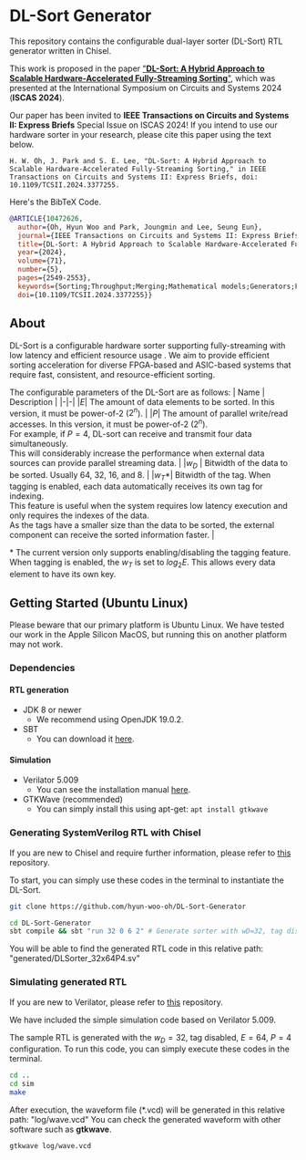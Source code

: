 DL-Sort Generator
=======================
This repository contains the configurable dual-layer sorter (DL-Sort) RTL generator written in Chisel.

This work is proposed in the paper ["**DL-Sort: A Hybrid Approach to Scalable Hardware-Accelerated Fully-Streaming Sorting**"](https://ieeexplore.ieee.org/document/10472626), which was presented at the International Symposium on Circuits and Systems 2024 (**ISCAS 2024**).

Our paper has been invited to **IEEE Transactions on Circuits and Systems II: Express Briefs** Special Issue on ISCAS 2024!
If you intend to use our hardware sorter in your research, please cite this paper using the text below.

``` Plain Text
H. W. Oh, J. Park and S. E. Lee, "DL-Sort: A Hybrid Approach to Scalable Hardware-Accelerated Fully-Streaming Sorting," in IEEE Transactions on Circuits and Systems II: Express Briefs, doi: 10.1109/TCSII.2024.3377255.
```

Here's the BibTeX Code.
```BibTeX
@ARTICLE{10472626,
  author={Oh, Hyun Woo and Park, Joungmin and Lee, Seung Eun},
  journal={IEEE Transactions on Circuits and Systems II: Express Briefs}, 
  title={DL-Sort: A Hybrid Approach to Scalable Hardware-Accelerated Fully-Streaming Sorting}, 
  year={2024},
  volume={71},
  number={5},
  pages={2549-2553},
  keywords={Sorting;Throughput;Merging;Mathematical models;Generators;Field programmable gate arrays;Circuits and systems;Sorting network;hardware acceleration;scalable architecture;bitonic sort;energy-efficient computing},
  doi={10.1109/TCSII.2024.3377255}}
```



## About
DL-Sort is a configurable hardware sorter supporting fully-streaming with low latency and efficient resource usage 
.
We aim to provide efficient sorting acceleration for diverse FPGA-based and ASIC-based systems that require fast, consistent, and resource-efficient sorting.

The configurable parameters of the DL-Sort are as follows:
| Name | Description |
|-|-|
|$E$| The amount of data elements to be sorted. In this version, it must be power-of-2 ($2^n$). |
|$P$| The amount of parallel write/read accesses. In this version, it must be power-of-2 ($2^n)$. <br> For example, if $P=4$, DL-sort can receive and transmit four data simultaneously. <br> This will considerably increase the performance when external data sources can provide parallel streaming data. |
|$w_D$ | Bitwidth of the data to be sorted. Usually 64, 32, 16, and 8. |
|$w_T$*| Bitwidth of the tag. When tagging is enabled, each data automatically receives its own tag for indexing. <br> This feature is useful when the system requires low latency execution and only requires the indexes of the data. <br> As the tags have a smaller size than the data to be sorted, the external component can receive the sorted information faster. |

\* The current version only supports enabling/disabling the tagging feature. When tagging is enabled, the $w_T$ is set to $log_2E$. This allows every data element to have its own key.


## Getting Started (Ubuntu Linux)
Please beware that our primary platform is Ubuntu Linux. We have tested our work in the Apple Silicon MacOS, but running this on another platform may not work.
### Dependencies
#### RTL generation
- JDK 8 or newer
  - We recommend using OpenJDK 19.0.2.
- SBT
  - You can download it [here](https://www.scala-sbt.org/download.html).
#### Simulation
- Verilator 5.009
  - You can see the installation manual [here](https://verilator.org/guide/latest/install.html).
- GTKWave (recommended)
  - You can simply install this using apt-get: ```apt install gtkwave```

### Generating SystemVerilog RTL with Chisel
If you are new to Chisel and require further information, please refer to [this](https://github.com/chipsalliance/chisel) repository.

To start, you can simply use these codes in the terminal to instantiate the DL-Sort.

```bash
git clone https://github.com/hyun-woo-oh/DL-Sort-Generator

cd DL-Sort-Generator
sbt compile && sbt "run 32 0 6 2" # Generate sorter with wD=32, tag disabled, log2(E)=6, log2(P)=2
```
You will be able to find the generated RTL code in this relative path: "generated/DLSorter_32x64P4.sv"

### Simulating generated RTL
If you are new to Verilator, please refer to [this](https://github.com/verilator/verilator) repository.

We have included the simple simulation code based on Verilator 5.009.

The sample RTL is generated with the $w_D=32$, tag disabled, $E=64$, $P=4$ configuration.
To run this code, you can simply execute these codes in the terminal.

```bash
cd ..
cd sim
make
```
After execution, the waveform file (*.vcd) will be generated in this relative path: "log/wave.vcd"
You can check the generated waveform with other software such as **gtkwave**.
```
gtkwave log/wave.vcd
```
